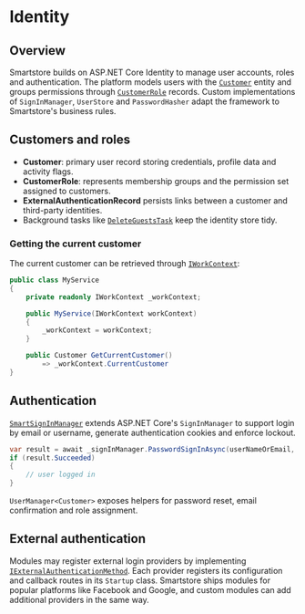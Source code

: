 # Identity

## Overview

Smartstore builds on ASP.NET Core Identity to manage user accounts, roles and authentication. The platform models users with the [`Customer`](https://github.com/smartstore/Smartstore/blob/main/src/Smartstore.Core/Platform/Identity/Domain/Customer.cs) entity and groups permissions through [`CustomerRole`](https://github.com/smartstore/Smartstore/blob/main/src/Smartstore.Core/Platform/Identity/Domain/CustomerRole.cs) records. Custom implementations of `SignInManager`, `UserStore` and `PasswordHasher` adapt the framework to Smartstore's business rules.

## Customers and roles

- **Customer**: primary user record storing credentials, profile data and activity flags.
- **CustomerRole**: represents membership groups and the permission set assigned to customers.
- **ExternalAuthenticationRecord** persists links between a customer and third-party identities.
- Background tasks like [`DeleteGuestsTask`](https://github.com/smartstore/Smartstore/blob/main/src/Smartstore.Core/Platform/Identity/Tasks/DeleteGuestsTask.cs) keep the identity store tidy.

### Getting the current customer

The current customer can be retrieved through [`IWorkContext`](https://github.com/smartstore/Smartstore/blob/main/src/Smartstore.Core/IWorkContext.cs):

```csharp
public class MyService
{
    private readonly IWorkContext _workContext;

    public MyService(IWorkContext workContext)
    {
        _workContext = workContext;
    }

    public Customer GetCurrentCustomer()
        => _workContext.CurrentCustomer
}
```


## Authentication

[`SmartSignInManager`](https://github.com/smartstore/Smartstore/blob/main/src/Smartstore.Core/Platform/Identity/Services/SmartSignInManager.cs) extends ASP.NET Core's `SignInManager` to support login by email or username, generate authentication cookies and enforce lockout.

```csharp
var result = await _signInManager.PasswordSignInAsync(userNameOrEmail, password, isPersistent: false, lockoutOnFailure: true);
if (result.Succeeded)
{
    // user logged in
}
```

`UserManager<Customer>` exposes helpers for password reset, email confirmation and role assignment.

## External authentication

Modules may register external login providers by implementing [`IExternalAuthenticationMethod`](https://github.com/smartstore/Smartstore/blob/main/src/Smartstore.Core/Platform/Identity/Services/IExternalAuthenticationMethod.cs). Each provider registers its configuration and callback routes in its `Startup` class. Smartstore ships modules for popular platforms like Facebook and Google, and custom modules can add additional providers in the same way.